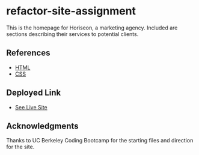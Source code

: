 # refactor-site-assignment
This is the homepage for Horiseon, a marketing agency. Included are sections describing their services to potential clients.  

## References

* [HTML](https://www.w3schools.com/html/default.asp)
* [CSS](https://www.w3schools.com/css/default.asp)

## Deployed Link

* [See Live Site](https://trevcoons.github.io/refactor-site-assignment/)

## Acknowledgments

Thanks to UC Berkeley Coding Bootcamp for the starting files and direction for the site.